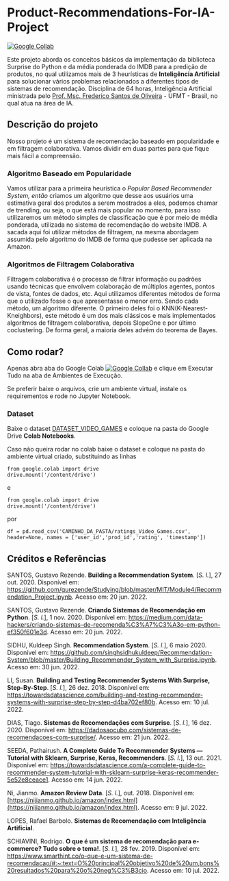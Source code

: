 # Product-Recommendations-For-IA-Project

[![Google Collab](https://colab.research.google.com/assets/colab-badge.svg)](https://colab.research.google.com/github/Sir20PiR/Product-Recommendation-For-IA-Project/blob/main/Sistema_de_Recomenda%C3%A7%C3%A3o.ipynb)

Este projeto aborda os conceitos básicos da implementação da biblioteca Surprise do Python e da média ponderada do IMDB para a predição de produtos, no qual utilizamos mais de 3 heurísticas de **Inteligência Artificial** para solucionar vários problemas relacionados a diferentes tipos de sistemas de recomendação. Disciplina de 64 horas, Inteligência Artificial ministrada pelo [Prof. Msc. Frederico Santos de Oliveira](https://github.com/freds0) - UFMT - Brasil, no qual atua na área de IA.
## Descrição do projeto

Nosso projeto é um sistema de recomendação baseado em popularidade e em filtragem colaborativa. Vamos dividir em duas partes para que fique mais fácil a compreensão.

###  Algoritmo Baseado em Popularidade

Vamos utilizar para a primeira heurística o _Popular Based       Recommender System, então_ criamos um algoritmo que desse aos       usuários uma estimativa geral dos produtos a serem mostrados a eles, podemos chamar de trending, ou seja, o que está mais popular no      momento, para isso utilizaremos um método simples de classificação   que é por meio de média ponderada, utilizada no sistema de       recomendação do website IMDB. A sacada aqui foi utilizar métodos de  filtragem, na mesma abordagem assumida pelo algoritmo do IMDB de     forma que pudesse ser aplicada na Amazon.

### Algoritmos de Filtragem Colaborativa
Filtragem colaborativa é o processo de filtrar informação ou padrões usando técnicas que envolvem colaboração de múltiplos agentes, pontos de vista, fontes de dados, etc.
Aqui utilizamos diferentes métodos de forma que o utilizado fosse o que apresentasse o menor erro. Sendo cada método, um algoritmo diferente. 
O primeiro deles foi o KNN(K-Nearest-Kneighbors), este método é um dos mais clássicos e mais implementados algoritmos de filtragem colaborativa, depois SlopeOne e por último coclustering. De forma geral, a maioria deles advém do teorema de Bayes.

## Como rodar?
Apenas abra aba do Google Colab [![Google Collab](https://colab.research.google.com/assets/colab-badge.svg)](https://colab.research.google.com/github/Sir20PiR/Product-Recommendation-For-IA-Project/blob/main/Sistema_de_Recomenda%C3%A7%C3%A3o.ipynb) e clique em Executar Tudo na aba de Ambientes de Execução.


Se preferir baixe o arquivos, crie um ambiente virtual, instale os requirementos e rode no Jupyter Notebook.
###  Dataset
Baixe o dataset [DATASET_VIDEO_GAMES](https://drive.google.com/file/d/1tDJsYY1ykCKMEmgKtvNaLUv0LJsrHI93/view?usp=sharing) e coloque na pasta do Google Drive **Colab Notebooks**.


Caso não queira rodar no colab baixe o dataset e coloque na pasta do ambiente virtual criado, substituindo as linhas
```
from google.colab import drive
drive.mount('/content/drive')
```
e
```
from google.colab import drive
drive.mount('/content/drive')
```
por
```
df = pd.read_csv('CAMINHO_DA_PASTA/ratings_Video_Games.csv', header=None, names = ['user_id','prod_id','rating', 'timestamp'])
```
## Créditos e Referências
SANTOS, Gustavo Rezende. **Building a Recommendation System**. [_S. l._], 27 out. 2020. Disponível em: https://github.com/gurezende/Studying/blob/master/MIT/Module4/Recommendation_Project.ipynb. Acesso em: 20 jun. 2022.

SANTOS, Gustavo Rezende. **Criando Sistemas de Recomendação em Python**. [_S. l._], 1 nov. 2020. Disponível em: https://medium.com/data-hackers/criando-sistemas-de-recomenda%C3%A7%C3%A3o-em-python-ef350f601e3d. Acesso em: 20 jun. 2022.

SIDHU, Kuldeep Singh. **Recommendation System**. [_S. l._], 6 maio 2020. Disponível em: https://github.com/singhsidhukuldeep/Recommendation-System/blob/master/Building_Recommender_System_with_Surprise.ipynb. Acesso em: 30 jun. 2022.

LI, Susan. **Building and Testing Recommender Systems With Surprise, Step-By-Step**. [_S. l._], 26 dez. 2018. Disponível em: https://towardsdatascience.com/building-and-testing-recommender-systems-with-surprise-step-by-step-d4ba702ef80b. Acesso em: 10 jul. 2022.

DIAS, Tiago. **Sistemas de Recomendações com Surprise**. [_S. l._], 16 dez. 2020. Disponível em: https://dadosaocubo.com/sistemas-de-recomendacoes-com-surprise/. Acesso em: 21 jun. 2022.

SEEDA, Pathairush. **A Complete Guide To Recommender Systems — Tutorial with Sklearn, Surprise, Keras, Recommenders**. [_S. l._], 13 out. 2021. Disponível em: https://towardsdatascience.com/a-complete-guide-to-recommender-system-tutorial-with-sklearn-surprise-keras-recommender-5e52e8ceace1. Acesso em: 14 jun. 2022.

Ni, Jianmo. **Amazon Review Data**. [_S. l._], out. 2018. Disponível em: [https://nijianmo.github.io/amazon/index.html](https://nijianmo.github.io/amazon/index.html). Acesso em: 9 jul. 2022.

LOPES, Rafael Barbolo. **Sistemas de Recomendação com Inteligência Artificial**.

SCHIAVINI, Rodrigo. **O que é um sistema de recomendação para e-commerce? Tudo sobre o tema!**. [_S. l._], 28 fev. 2019. Disponível em: https://www.smarthint.co/o-que-e-um-sistema-de-recomendacao/#:~:text=O%20principal%20objetivo%20de%20um,bons%20resultados%20para%20o%20neg%C3%B3cio. Acesso em: 10 jul. 2022.
